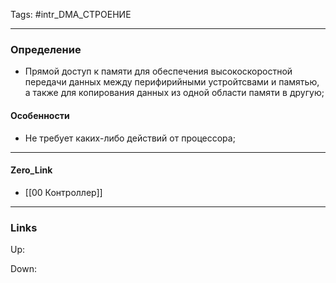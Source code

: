 Tags: #intr_DMA_СТРОЕНИЕ
***
### Определение
- Прямой доступ к памяти для обеспечения высокоскоростной передачи данных между перифирийными устройтсвами и памятью, а также для копирования данных из одной области памяти в другую;
#### Особенности
- Не требует каких-либо действий от процессора;

***
#### Zero_Link
- [[00 Контроллер]]
***
### Links
Up:

Down:


